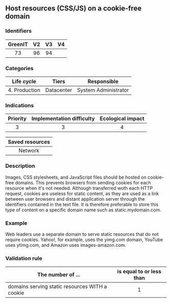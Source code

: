## Host resources (CSS/JS) on a cookie-free domain

### Identifiers

| GreenIT | V2  | V3  |  V4  |
|:-------:|:---:|:---:|:----:|
|   73    |  96 |  94 |      |

### Categories

|  Life cycle   |   Tiers    |     Responsible      |
|:-------------:|:----------:|:--------------------:|
| 4. Production | Datacenter | System Administrator |

### Indications

|      Priority      | Implementation difficulty | Ecological impact |
|:------------------:|:-------------------------:|:-----------------:|
|         3          |             3             |         4         |

|                      Saved resources                      |
|:---------------------------------------------------------:|
|                          Network                          |

### Description

Images, CSS stylesheets, and JavaScript files should be hosted on cookie-free domains. 
This prevents browsers from sending cookies for each resource when it's not needed. 
Although transferred woth each HTTP request, cookies are useless for static content, as they are used as a link between 
user browsers and distant application server through the identifiers contained in the text file. 
It is therefore preferable to store this type of content on a specific domain name such as static.mydomain.com. 

### Example

Web leaders use a separate domain to serve static resources that do not require cookies. Yahoo!, for example, uses the yimg.com domain, YouTube uses ytimg.com, and Amazon uses images-amazon.com.

### Validation rule

| The number of ...                              | is equal to or less than |  
|------------------------------------------------|:------------------------:|
| domains serving static resources WITH a cookie |            1             |
